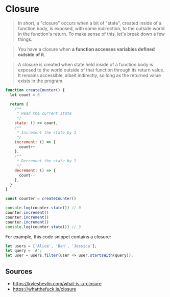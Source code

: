 # Closure

> In short, a "closure" occurs when a bit of "state", created inside of a function body, is exposed, with some indirection, to the outside world in the function's return. To make sense of this, let's break down a few things.

> You have a closure when **a function accesses variables defined outside of it**.

> A closure is created when state held inside of a function body is exposed to the world outside of that function through its return value. It remains accessible, albeit indirectly, so long as the returned value exists in the program.

```js
function createCounter() {
  let count = 0

  return {
    /**
     * Read the current state
     */
    state: () => count,
    /**
     * Increment the state by 1
     */
    increment: () => {
      count++
    },
    /**
     * Decrement the state by 1
     */
    decrement: () => {
      count--
    },
  }
}

const counter = createCounter()

console.log(counter.state()) // 0
counter.increment()
counter.increment()
counter.increment()
console.log(counter.state()) // 3
```

For example, this code snippet contains a closure:

```js
let users = ['Alice', 'Dan', 'Jessica'];
let query = 'A';
let user = users.filter(user => user.startsWith(query));
```

## Sources
- https://kyleshevlin.com/what-is-a-closure
- https://whatthefuck.is/closure